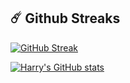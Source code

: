 <!-- ## 📊 Github Stats -->
	
<!-- <img height="180em" src="https://github-readme-stats.vercel.app/api?username=martindedja&show_icons=true&hide_border=true&&count_private=true&include_all_commits=true"/>
 -->
## ☄️ Github Streaks

[![GitHub Streak](http://github-readme-streak-stats.herokuapp.com?user=martindedja&theme=dark)](https://git.io/streak-stats)

[![Harry's GitHub stats](https://github-readme-stats.vercel.app/api?username=martindedja&count_private=true&show_icons=true)](https://github.com/martindedja/github-readme-stats)

